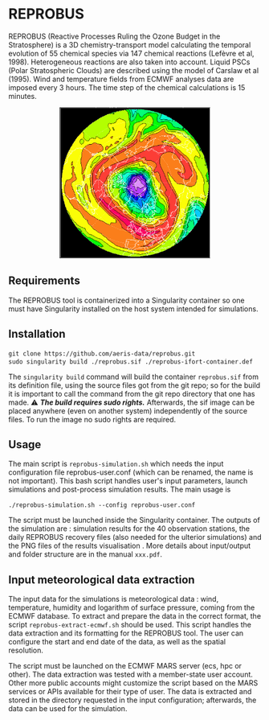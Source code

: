 # REPROBUS

REPROBUS (Reactive Processes Ruling the Ozone Budget in the Stratosphere) is a 3D chemistry-transport model calculating the temporal evolution of 55 chemical species via 147 chemical reactions (Lefèvre et al, 1998). Heterogeneous reactions are also taken into account. Liquid PSCs (Polar Stratospheric Clouds) are described using the model of Carslaw et al (1995). Wind and temperature fields from ECMWF analyses data are imposed every 3 hours. The time step of the chemical calculations is 15 minutes.

<p align="center">
    <img width="300" src="reprobus_logo.png" alt="REPROBUS logo">
</p>

## Requirements
The REPROBUS tool is containerized into a Singularity container so one must have Singularity installed on the host system intended for simulations.

## Installation
```
git clone https://github.com/aeris-data/reprobus.git
sudo singularity build ./reprobus.sif ./reprobus-ifort-container.def
```
The `singularity build` command will build the container `reprobus.sif` from its definition file, using the source files got from the git repo; so for the build it is important to call the command from the git repo directory that one has made. ⚠️ ***The build requires sudo rights.*** Afterwards, the sif image can be placed anywhere (even on another system) independently of the source files. To run the image no sudo rights are required.

## Usage
The main script is `reprobus-simulation.sh` which needs the input configuration file reprobus-user.conf (which can be renamed, the name is not important). This bash script handles user's input parameters, launch simulations and post-process simulation results. The main usage is 
```
./reprobus-simulation.sh --config reprobus-user.conf
```
The script must be launched inside the Singularity container. The outputs of the simulation are : simulation results for the 40 observation stations, the daily REPROBUS recovery files (also needed for the ulterior simulations) and the PNG files of the results visualisation . More details about input/output and folder structure are in the manual `xxx.pdf`.

## Input meteorological data extraction
The input data for the simulations is meteorological data : wind, temperature, humidity and logarithm of surface pressure, coming from the ECMWF database. To extract and prepare the data in the correct format, the script `reprobus-extract-ecmwf.sh` should be used. This script handles the data extraction and its formatting for the REPROBUS tool. The user can configure the start and end date of the data, as well as the spatial resolution.

The script must be launched on the ECMWF MARS server (ecs, hpc or other). The data extraction was tested with a member-state user account. Other more public accounts might customize the script based on the MARS services or APIs available for their type of user. The data is extracted and stored in the directory requested in the input configuration; afterwards, the data can be used for the simulation.